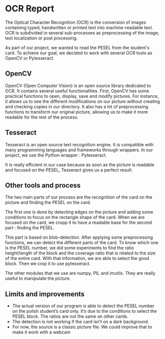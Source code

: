 # OCR Report
The Optical Character Recognition (OCR) is the conversion of images containing typed, handwritten or printed text into machine-readable text. OCR is subdivided in several sub-processes as preprocessing of the image, text localization or post processing.

As part of our project, we wanted to read the PESEL from the student's card. To achieve our goal, we decided to work with several OCR tools as OpenCV or Pytesseract.

## OpenCV

OpenCV (Open Computer Vision) is an open source library dedicated to OCR. It contains several useful functionalities. First, OpenCV has some practical functions to open, display, save and modify pictures. For instance, it allows us to see the different modifications on our picture without creating and checking copies in our directory. It also has a lot of preprocessing functions to transform our original picture, allowing us to make it more readable for the rest of the process.

## Tesseract

Tesseract is an open source text recognition engine. It is compatible with many programming languages and frameworks through wrappers. In our project, we use the Python wrapper : Pytesseract. 

It is really efficient in our case because as soon as the picture is readable and focused on the PESEL, Tesseract gives us a perfect result. 

## Other tools and process

The two main parts of our process are the recognition of the card on the picture and finding the PESEL on the card. 

The first one is done by detecting edges on the picture and adding some conditions to focus on the rectangle shape of the card. When we are focused on the card, we cropp it to have a readable base for the second part : finding the PESEL.

This part is based on blob-detection. After applying some preprocessing functions, we can detect the different parts of the card. To know which one is the PESEL number, we did some experiments to find the ratio height/length of the block and the coverage ratio that is related to the size of the entire card. With that information, we are able to select the good block. Then we crop it to use pytesseract.

The other modules that we use are numpy, PIL and imutils. They are really useful to manipulate the picture.

## Limits and improvements

- The actual version of our program is able to detect the PESEL number on the polish student’s card only. It’s due to the conditions to select the PESEL block. The ratios are not the same on other cards.
- The detection is not working if the card isn’t on a dark background.
- For now, the source is a classic picture file. We could improve that to make it work with a webcam
